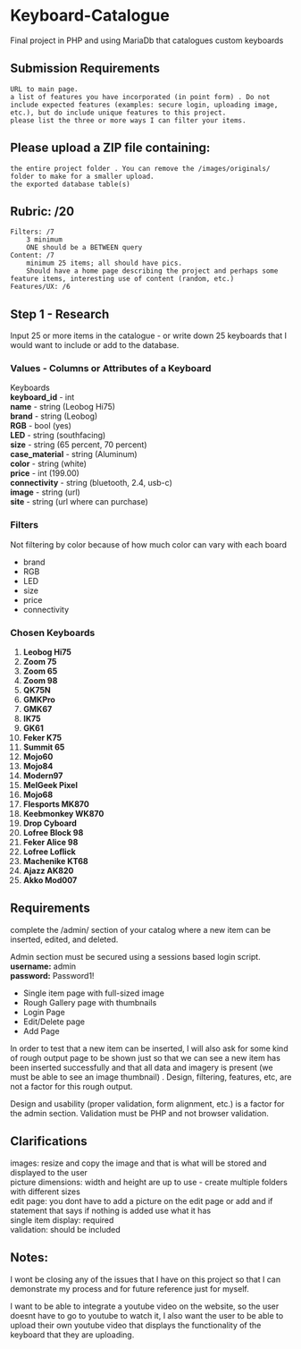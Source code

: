 # Keyboard-Catalogue
Final project in PHP and using MariaDb that catalogues custom keyboards

## Submission Requirements
    URL to main page.
    a list of features you have incorporated (in point form) . Do not include expected features (examples: secure login, uploading image, etc.), but do include unique features to this project.
    please list the three or more ways I can filter your items.

## Please upload a ZIP file containing:

    the entire project folder . You can remove the /images/originals/ folder to make for a smaller upload.
    the exported database table(s)

## Rubric: /20

    Filters: /7
        3 minimum
        ONE should be a BETWEEN query
    Content: /7
        minimum 25 items; all should have pics.
        Should have a home page describing the project and perhaps some feature items, interesting use of content (random, etc.) 
    Features/UX: /6
    
## Step 1 - Research
Input 25 or more items in the catalogue - or write down 25 keyboards that I would want to include or add to the database.

### Values - Columns or Attributes of a Keyboard
Keyboards      
  **keyboard_id** - int  
  **name** - string (Leobog Hi75)  
  **brand** - string (Leobog)  
  **RGB** - bool (yes)  
  **LED** - string (southfacing)  
  **size** - string (65 percent, 70 percent)  
  **case_material** - string (Aluminum)  
  **color** - string (white)   
  **price** - int (199.00)  
  **connectivity** - string (bluetooth, 2.4, usb-c)  
  **image** - string (url)  
  **site** - string (url where can purchase)

### Filters
Not filtering by color because of how much color can vary with each board
- brand
- RGB
- LED
- size
- price
- connectivity
  
### Chosen Keyboards

 1. **Leobog Hi75**  
 2. **Zoom 75**  
 3. **Zoom 65**  
 4. **Zoom 98**  
 5. **QK75N**  
 6. **GMKPro**  
 7. **GMK67**  
 8. **IK75**  
 9. **GK61**  
 10. **Feker K75**  
 11. **Summit 65**  
 12. **Mojo60**   
 13. **Mojo84**  
 14. **Modern97**  
 15. **MelGeek Pixel**  
 16. **Mojo68**  
 17. **Flesports MK870**  
 18. **Keebmonkey WK870**  
 19. **Drop Cyboard**  
 20. **Lofree Block 98**  
 21. **Feker Alice 98**  
 22. **Lofree Loflick**  
 23. **Machenike KT68**  
 24. **Ajazz AK820**  
 25. **Akko Mod007**  
  
  ## Requirements
  
complete the /admin/ section of your catalog where a new item can be inserted, edited, and deleted. 

Admin section must be secured using a sessions based login script.   
**username:** admin    
**password:** Password1!

- Single item page with full-sized image
- Rough Gallery page with thumbnails
- Login Page
- Edit/Delete page
- Add Page

In order to test that a new item can be inserted, I will also ask for some kind of rough output page to be shown just so that we can see a new item has been inserted successfully and that all data and imagery is present (we must be able to see an image thumbnail) . Design, filtering, features, etc, are not a factor for this rough output. 

Design and usability (proper validation, form alignment, etc.) is a factor for the admin section. Validation must be PHP and not browser validation. 

## Clarifications 


images: resize and copy the image and that is what will be stored and displayed to the user  
picture dimensions: width and height are up to use - create multiple folders with different sizes  
edit page: you dont have to add a picture on the edit page or add and if statement that says if nothing is added use what it has  
single item display: required  
validation: should be included  

## Notes:
I wont be closing any of the issues that I have on this project so that I can demonstrate my process and for future reference just for myself.

I want to be able to integrate a youtube video on the website, so the user doesnt have to go to youtube to watch it, I also want the user to be able to upload their own youtube video that displays the functionality of the keyboard that they are uploading.
